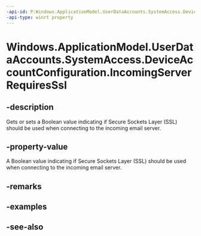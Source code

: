 ----api-id: P:Windows.ApplicationModel.UserDataAccounts.SystemAccess.DeviceAccountConfiguration.IncomingServerRequiresSsl
-api-type: winrt property
---<!-- Property syntaxpublic bool IncomingServerRequiresSsl { get;  set; }--># Windows.ApplicationModel.UserDataAccounts.SystemAccess.DeviceAccountConfiguration.IncomingServerRequiresSsl## -descriptionGets or sets a Boolean value indicating if Secure Sockets Layer (SSL) should be used when connecting to the incoming email server.## -property-valueA Boolean value indicating if Secure Sockets Layer (SSL) should be used when connecting to the incoming email server.## -remarks## -examples## -see-also